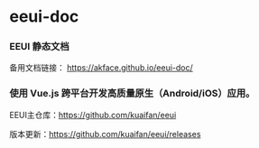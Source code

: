 # eeui-doc
### EEUI 静态文档
备用文档链接： https://akface.github.io/eeui-doc/
### 使用 Vue.js 跨平台开发高质量原生（Android/iOS）应用。

EEUI主仓库：https://github.com/kuaifan/eeui

版本更新：https://github.com/kuaifan/eeui/releases
